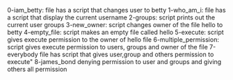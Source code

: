 0-iam_betty: file has a script that changes user to betty
1-who_am_i: file has a script that display the current username
2-groups: script prints out the current user groups
3-new_owner: script changes owner of the file hello to betty
4-empty_file: script makes an empty file called hello
5-execute: script gives execute permission to the owner of hello file
6-multiple_permission: script gives execute permission to users, groups and owner of the file
7-everybody file has script that gives user,group and others permission to execute"
8-james_bond denying permission to user and groups and giving others all permission

